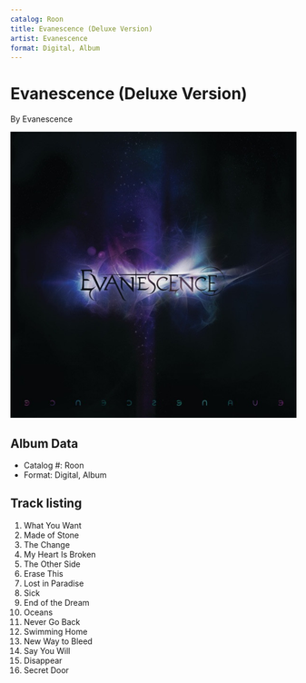 ```yaml
---
catalog: Roon
title: Evanescence (Deluxe Version)
artist: Evanescence
format: Digital, Album
---
```


# Evanescence (Deluxe Version)

By Evanescence

![](../../assets/albumcovers/Evanescence-Evanescence_Deluxe_Version.png)

## Album Data

- Catalog #: Roon
- Format: Digital, Album


## Track listing


1. What You Want
2. Made of Stone
3. The Change
4. My Heart Is Broken
5. The Other Side
6. Erase This
7. Lost in Paradise
8. Sick
9. End of the Dream
10. Oceans
11. Never Go Back
12. Swimming Home
13. New Way to Bleed
14. Say You Will
15. Disappear
16. Secret Door

